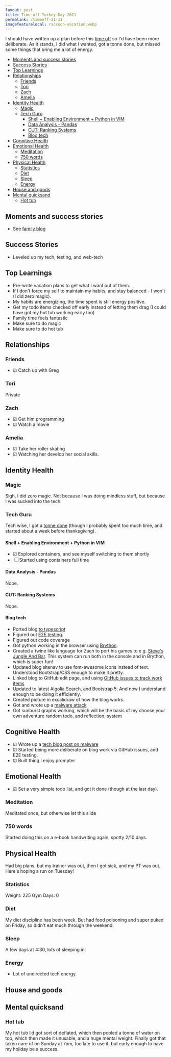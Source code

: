 ```yaml
---
layout: post
title: Time off Turkey Day 2021
permalink: /timeoff-21-11
imagefeaturelocal: raccoon-vacation.webp
---
```


I should have written up a plan before this [time off](/time-off) so I'd have been more deliberate. As it stands, I did what I wanted, got a tonne done, but missed some things that bring me a lot of energy.

<!-- prettier-ignore-start -->
<!-- vim-markdown-toc-start -->

- [Moments and success stories](#moments-and-success-stories)
- [Success Stories](#success-stories)
- [Top Learnings](#top-learnings)
- [Relationships](#relationships)
    - [Friends](#friends)
    - [Tori](#tori)
    - [Zach](#zach)
    - [Amelia](#amelia)
- [Identity Health](#identity-health)
    - [Magic](#magic)
    - [Tech Guru](#tech-guru)
        - [Shell + Enabling Environment + Python in VIM](#shell--enabling-environment--python-in-vim)
        - [Data Analysis - Pandas](#data-analysis---pandas)
        - [CUT: Ranking Systems](#cut-ranking-systems)
        - [Blog tech](#blog-tech)
- [Cognitive Health](#cognitive-health)
- [Emotional Health](#emotional-health)
    - [Meditation](#meditation)
    - [750 words](#750-words)
- [Physical Health](#physical-health)
    - [Statistics](#statistics)
    - [Diet](#diet)
    - [Sleep](#sleep)
    - [Energy](#energy)
- [House and goods](#house-and-goods)
- [Mental quicksand](#mental-quicksand)
    - [Hot tub](#hot-tub)

<!-- vim-markdown-toc-end -->
<!-- prettier-ignore-end -->

## Moments and success stories

- See [family blog](/ig66/591)

## Success Stories

- Leveled up my tech, testing, and web-tech

## Top Learnings

- Pre-write vacation plans to get what I want out of them.
- If I don't force my self to maintain my habits, and stay balanced - I won't (I did zero magic).
- My habits are energizing, the time spent is still energy positive.
- Get my todo items checked off early instead of letting them drag (I could have got my hot tub working early too)
- Family time feels fantastic
- Make sure to do magic
- Make sure to do hot tub

## Relationships

### Friends

- ☑ Catch up with Greg

### Tori

Private

### Zach

- ☑ Get him programming
- ☑ Watch a movie

### Amelia

- ☑ Take her roller skating
- ☑ Watching her develop her social skills.

## Identity Health

### Magic

Sigh, I did zero magic. Not because I was doing mindless stuff, but because I was sucked into the tech.

### Tech Guru

Tech wise, I got a [tonne done](https://github.com/idvorkin/idvorkin.github.io/compare/master@%7B2021-11-19%7D...master@%7B2021-11-29%7D) (though I probably spent too much time, and started about a week before thanksgiving).

#### Shell + Enabling Environment + Python in VIM

- ☑ Explored containers, and see myself switching to them shortly
- ☐ Started using containers full time

#### Data Analysis - Pandas

Nope.

#### CUT: Ranking Systems

Nope.

#### Blog tech

- Ported blog [to typescript](https://github.com/idvorkin/idvorkin.github.io/commit/81663832722fc49ba43f4162194f92d713df822d#diff-b55cdbef4907b7045f32cc5360d48d262cca5f94062e353089f189f4460039e0)
- Figured out [E2E testing](https://dashboard.cypress.io/projects/s7659o/runs).
- Figured out code coverage
- Got python working in the browser using [Brython](/brython).
- Created a twine like language for Zach to port his games to e.g. [Steve's Jungle And Bar](/snjb). This system can run both in the console and in Brython, which is super fun!
- Updated blog sitenav to use font-awesome icons instead of text. Understood Bootstrap/CSS enough to make it pretty.
- Linked blog to GitHub edit page, and using [GitHub issues to track work items](https://github.com/idvorkin/idvorkin.github.io/issues/16)
- Updated to latest Algolia Search, and Bootstrap 5. And now I understand enough to be doing it efficiently.
- Created picture in excalidraw of how the blog works.
- Got and wrote up a [malware attack](/adblocker-trojan)
- Got sunburst graphs working, which will be the basis of my choose your own adventure random todo, and reflection, system

## Cognitive Health

- ☑ Wrote up a [tech blog post on malware](/adblocker-trojan)
- ☑ Started being more deliberate on blog work via GitHub issues, and E2E testing.
- ☑ Built thing I enjoy prompter

## Emotional Health

- ☑ Set a very simple todo list, and got it done (though at the last day).

### Meditation

Meditated once, but otherwise let this slide

### 750 words

Started doing this on a e-book handwriting again, spotty 2/10 days.

## Physical Health

Had big plans, but my trainer was out, then I got sick, and my PT was out. Here's hoping a run on Tuesday!

### Statistics

Weight: 225
Gym Days: 0

### Diet

My diet discipline has been week. But had food poisoning and super puked on Friday, so didn't eat much through the weekend.

### Sleep

A few days at 4:30, lots of sleeping in.

### Energy

- Lot of undirected tech energy.

## House and goods

## Mental quicksand

### Hot tub

My hot tub lid got sort of deflated, which then pooled a tonne of water on top, which then made it unusable, and a huge mental weight. Finally got that taken care of on Sunday at 7pm, too late to use it, but early enough to have my holiday be a success.
